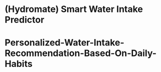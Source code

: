 # (Hydromate) Smart Water Intake Predictor 
# Personalized-Water-Intake-Recommendation-Based-On-Daily-Habits
